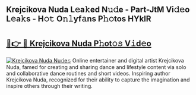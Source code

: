 ## Krejcikova Nuda L𝚎a𝚔ed N𝚞𝚍e - Part-JtM Vi𝚍𝚎o L𝚎a𝚔s - H𝚘𝚝 O𝚗𝚕yf𝚊ns P𝚑𝚘tos HYklR

# <h2><a href="http://kf17n8.oniu.top/?m=Krejcikova+Nuda">🔗👉 🔴 Krejcikova Nuda P𝚑ot𝚘𝚜 V𝚒d𝚎o</a></h2>

[![Krejcikova Nuda Nu𝚍e𝚜](https://i.imgur.com/0qMVB7G.gif)](http://kf17n8.oniu.top/?m=Krejcikova+Nuda)
Online entertainer and digital artist Krejcikova Nuda, famed for creating and sharing dance and lifestyle content via solo and collaborative dance routines and short videos. Inspiring author Krejcikova Nuda, recognized for their ability to capture the imagination and inspire others through their writing.  
